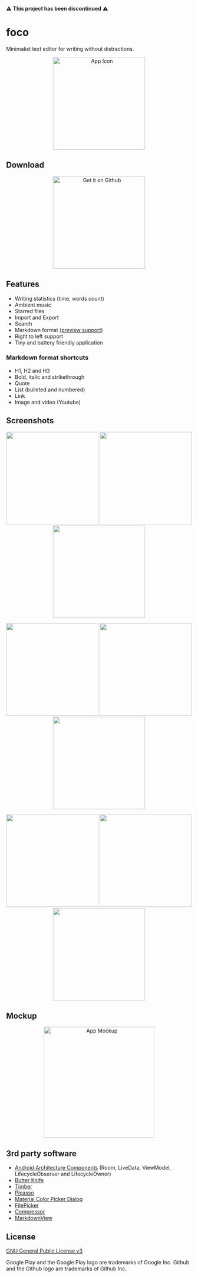 
⚠️  **This project has been discontinued** ⚠️

# foco

Minimalist text editor for writing without distractions.

<p align="center">
  <img src="dev/icon.png?raw=true" width="250" alt="App Icon"/>
</p>

## Download

<p align="center"><a href="https://github.com/nfdz/foco/releases">
  <img width="250" src="dev/githubBadge.png?raw=true" alt="Get it on Github"/>
</a></p>

## Features

* Writing statistics (time, words count)
* Ambient music
* Starred files
* Import and Export
* Search
* Markdown format ([preview support](https://github.com/tiagohm/MarkdownView#support))
* Right to left support
* Tiny and battery friendly application

### Markdown format shortcuts
* H1, H2 and H3
* Bold, italic and strikethrough
* Quote
* List (bulleted and numbered)
* Link
* Image and video (Youtube)

## Screenshots

<p align="center">
  <img src="screenshots/1_main.png?raw=true" width="250""/>
  <img src="screenshots/2_main.png?raw=true" width="250"/>
  <img src="screenshots/3_edit_cover.png?raw=true" width="250"/>
</p>
<p align="center">
  <img src="screenshots/4_edit_document.png?raw=true" width="250"/>
  <img src="screenshots/5_edit_document.png?raw=true" width="250"/>
  <img src="screenshots/6_preview_document.png?raw=true" width="250"/>
</p>
<p align="center">
  <img src="screenshots/7_preview_document_video.png?raw=true" width="250"/>
  <img src="screenshots/8_music_player.png?raw=true" width="250"/>
  <img src="screenshots/9_music_player_notification.png?raw=true" width="250"/>
</p>

## Mockup

<p align="center">
  <img src="dev/mockup.png?raw=true" width="300" alt="App Mockup"/>
</p>

## 3rd party software

* [Android Architecture Components](https://developer.android.com/topic/libraries/architecture/index.html) (Room, LiveData, ViewModel, LifecycleObserver and LifecycleOwner)
* [Butter Knife](http://jakewharton.github.io/butterknife/)
* [Timber](https://github.com/JakeWharton/timber)
* [Picasso](http://square.github.io/picasso/)
* [Material Color Picker Dialog](https://github.com/Pes8/android-material-color-picker-dialog)
* [FilePicker](https://github.com/Angads25/android-filepicker)
* [Compressor](https://github.com/zetbaitsu/Compressor)
* [MarkdownView](https://github.com/tiagohm/MarkdownView)

## License

[GNU General Public License v3](https://www.gnu.org/licenses/gpl-3.0.en.html "GNU General Public License v3")

Google Play and the Google Play logo are trademarks of Google Inc.
Github and the Github logo are trademarks of Github Inc.

